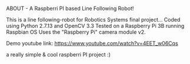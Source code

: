 ABOUT - A Raspberri PI based Line Following Robot!

This is a line following-robot for Robotics Systems final project...
Coded using Python 2.7.13 and OpenCV 3.3 
Tested on a Raspberry Pi 3B running Raspbian OS
Uses the "Raspberry Pi" camera module v2.


Demo youtube link: https://www.youtube.com/watch?v=4EET_w06Cqs

a really simple & cool raspberri PI project :)
